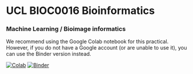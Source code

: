 # UCL BIOC0016 Bioinformatics

### Machine Learning / Bioimage informatics

We recommend using the Google Colab notebook for this practical. However, if you do not have a Google account (or are unable to use it), you can use the Binder version instead.

[![Colab](https://colab.research.google.com/assets/colab-badge.svg)](https://colab.research.google.com/github/quantumjot/BIOC0016-MachineLearning/blob/v2023/index.ipynb)
[![Binder](https://mybinder.org/badge_logo.svg)](https://mybinder.org/v2/gh/quantumjot/BIOC0016-MachineLearning/v2023?filepath=index.ipynb)
